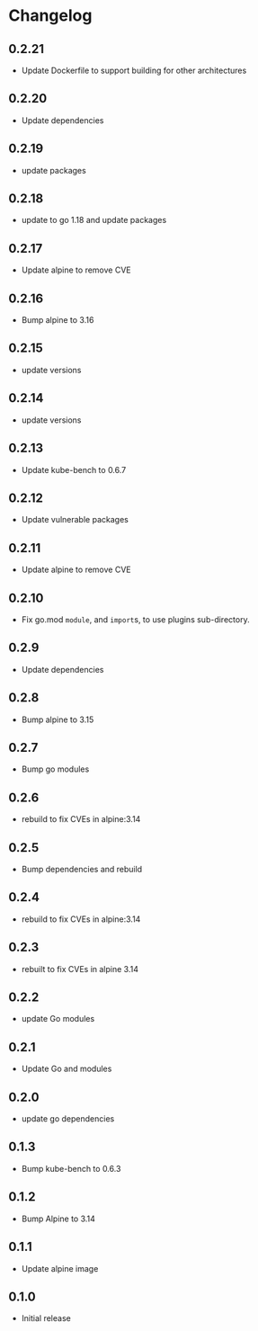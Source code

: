 # Changelog

## 0.2.21
* Update Dockerfile to support building for other architectures

## 0.2.20
* Update dependencies

## 0.2.19
* update packages

## 0.2.18
* update to go 1.18 and update packages

## 0.2.17
* Update alpine to remove CVE

## 0.2.16
* Bump alpine to 3.16

## 0.2.15
* update versions

## 0.2.14
* update versions

## 0.2.13
* Update kube-bench to 0.6.7
## 0.2.12
* Update vulnerable packages

## 0.2.11
* Update alpine to remove CVE

## 0.2.10
* Fix go.mod `module`, and `import`s, to use plugins sub-directory.

## 0.2.9
* Update dependencies
## 0.2.8
* Bump alpine to 3.15

## 0.2.7
* Bump go modules

## 0.2.6
* rebuild to fix CVEs in alpine:3.14

## 0.2.5
* Bump dependencies and rebuild

## 0.2.4
* rebuild to fix CVEs in alpine:3.14

## 0.2.3
* rebuilt to fix CVEs in alpine 3.14

## 0.2.2
* update Go modules

## 0.2.1
* Update Go and modules

## 0.2.0
* update go dependencies

## 0.1.3
* Bump kube-bench to 0.6.3

## 0.1.2
* Bump Alpine to 3.14
## 0.1.1
* Update alpine image

## 0.1.0
* Initial release
